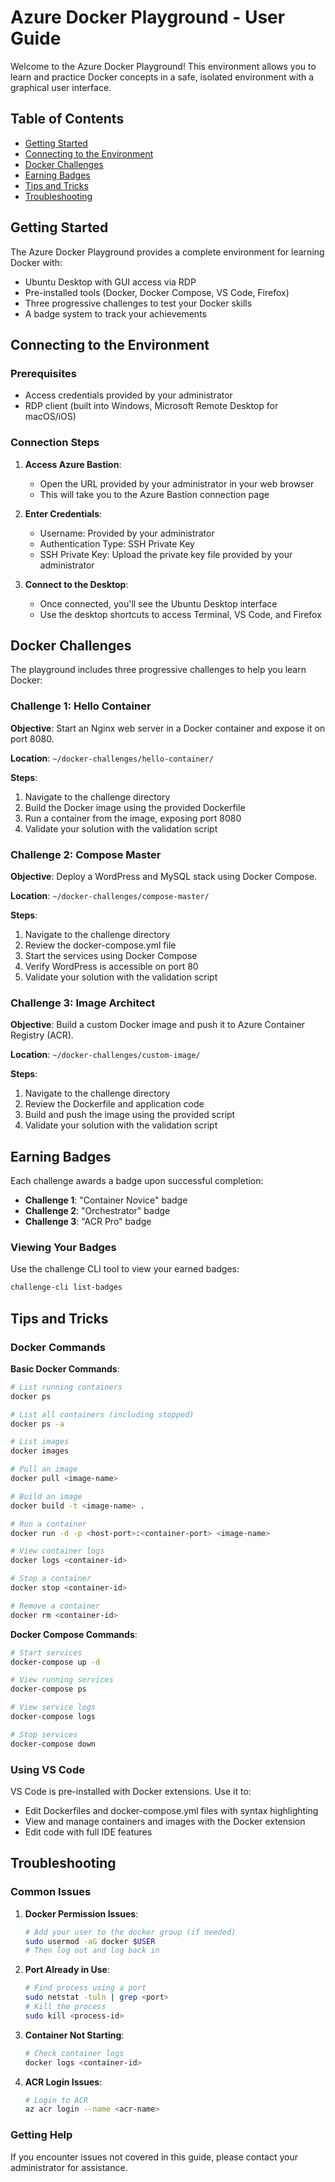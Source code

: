 # Azure Docker Playground - User Guide

Welcome to the Azure Docker Playground! This environment allows you to learn and practice Docker concepts in a safe, isolated environment with a graphical user interface.

## Table of Contents

- [Getting Started](#getting-started)
- [Connecting to the Environment](#connecting-to-the-environment)
- [Docker Challenges](#docker-challenges)
- [Earning Badges](#earning-badges)
- [Tips and Tricks](#tips-and-tricks)
- [Troubleshooting](#troubleshooting)

## Getting Started

The Azure Docker Playground provides a complete environment for learning Docker with:

- Ubuntu Desktop with GUI access via RDP
- Pre-installed tools (Docker, Docker Compose, VS Code, Firefox)
- Three progressive challenges to test your Docker skills
- A badge system to track your achievements

## Connecting to the Environment

### Prerequisites

- Access credentials provided by your administrator
- RDP client (built into Windows, Microsoft Remote Desktop for macOS/iOS)

### Connection Steps

1. **Access Azure Bastion**:
   - Open the URL provided by your administrator in your web browser
   - This will take you to the Azure Bastion connection page

2. **Enter Credentials**:
   - Username: Provided by your administrator
   - Authentication Type: SSH Private Key
   - SSH Private Key: Upload the private key file provided by your administrator

3. **Connect to the Desktop**:
   - Once connected, you'll see the Ubuntu Desktop interface
   - Use the desktop shortcuts to access Terminal, VS Code, and Firefox

## Docker Challenges

The playground includes three progressive challenges to help you learn Docker:

### Challenge 1: Hello Container

**Objective**: Start an Nginx web server in a Docker container and expose it on port 8080.

**Location**: `~/docker-challenges/hello-container/`

**Steps**:
1. Navigate to the challenge directory
2. Build the Docker image using the provided Dockerfile
3. Run a container from the image, exposing port 8080
4. Validate your solution with the validation script

### Challenge 2: Compose Master

**Objective**: Deploy a WordPress and MySQL stack using Docker Compose.

**Location**: `~/docker-challenges/compose-master/`

**Steps**:
1. Navigate to the challenge directory
2. Review the docker-compose.yml file
3. Start the services using Docker Compose
4. Verify WordPress is accessible on port 80
5. Validate your solution with the validation script

### Challenge 3: Image Architect

**Objective**: Build a custom Docker image and push it to Azure Container Registry (ACR).

**Location**: `~/docker-challenges/custom-image/`

**Steps**:
1. Navigate to the challenge directory
2. Review the Dockerfile and application code
3. Build and push the image using the provided script
4. Validate your solution with the validation script

## Earning Badges

Each challenge awards a badge upon successful completion:

- **Challenge 1**: "Container Novice" badge
- **Challenge 2**: "Orchestrator" badge
- **Challenge 3**: "ACR Pro" badge

### Viewing Your Badges

Use the challenge CLI tool to view your earned badges:

```bash
challenge-cli list-badges
```

## Tips and Tricks

### Docker Commands

**Basic Docker Commands**:
```bash
# List running containers
docker ps

# List all containers (including stopped)
docker ps -a

# List images
docker images

# Pull an image
docker pull <image-name>

# Build an image
docker build -t <image-name> .

# Run a container
docker run -d -p <host-port>:<container-port> <image-name>

# View container logs
docker logs <container-id>

# Stop a container
docker stop <container-id>

# Remove a container
docker rm <container-id>
```

**Docker Compose Commands**:
```bash
# Start services
docker-compose up -d

# View running services
docker-compose ps

# View service logs
docker-compose logs

# Stop services
docker-compose down
```

### Using VS Code

VS Code is pre-installed with Docker extensions. Use it to:

- Edit Dockerfiles and docker-compose.yml files with syntax highlighting
- View and manage containers and images with the Docker extension
- Edit code with full IDE features

## Troubleshooting

### Common Issues

1. **Docker Permission Issues**:
   ```bash
   # Add your user to the docker group (if needed)
   sudo usermod -aG docker $USER
   # Then log out and log back in
   ```

2. **Port Already in Use**:
   ```bash
   # Find process using a port
   sudo netstat -tuln | grep <port>
   # Kill the process
   sudo kill <process-id>
   ```

3. **Container Not Starting**:
   ```bash
   # Check container logs
   docker logs <container-id>
   ```

4. **ACR Login Issues**:
   ```bash
   # Login to ACR
   az acr login --name <acr-name>
   ```

### Getting Help

If you encounter issues not covered in this guide, please contact your administrator for assistance.
